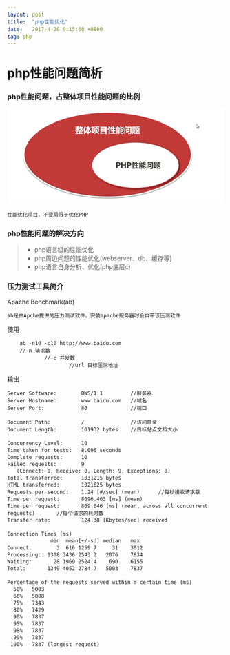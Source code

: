 ```yaml
---
layout: post
title:  "php性能优化"
date:   2017-4-20 9:15:08 +0800
tag: php
---
```


# php性能问题简析

### php性能问题，占整体项目性能问题的比例
![](/images/posts/php/proportion.png)

	性能优化项目，不要局限于优化PHP

### php性能问题的解决方向
> * php语言级的性能优化
> * php周边问题的性能优化(webserver、db、缓存等)
> * php语言自身分析、优化(php底层c)

### 压力测试工具简介
Apache Benchmark(ab)
    
    ab是由Apche提供的压力测试软件。安装apache服务器时会自带该压测软件


使用
```
    ab -n10 -c10 http://www.baidu.com
    //-n 请求数
            //-c 并发数
                    //url 目标压测地址
```

输出
```
Server Software:        BWS/1.1         //服务器
Server Hostname:        www.baidu.com   //域名
Server Port:            80              //端口

Document Path:          /               //访问目录
Document Length:        101932 bytes    //目标站点文档大小

Concurrency Level:      10              
Time taken for tests:   8.096 seconds
Complete requests:      10
Failed requests:        9
   (Connect: 0, Receive: 0, Length: 9, Exceptions: 0)
Total transferred:      1031215 bytes
HTML transferred:       1021625 bytes
Requests per second:    1.24 [#/sec] (mean)      //每秒接收请求数
Time per request:       8096.463 [ms] (mean)
Time per request:       809.646 [ms] (mean, across all concurrent requests)       //每个请求的耗时数
Transfer rate:          124.38 [Kbytes/sec] received

Connection Times (ms)
              min  mean[+/-sd] median   max
Connect:        3  616 1259.7     31    3012
Processing:  1308 3436 2543.2   2076    7834
Waiting:       28 1969 2524.4    690    6155
Total:       1349 4052 2784.7   5003    7837

Percentage of the requests served within a certain time (ms)
  50%   5003
  66%   5088
  75%   7343
  80%   7429
  90%   7837
  95%   7837
  98%   7837
  99%   7837
 100%   7837 (longest request)

```
    